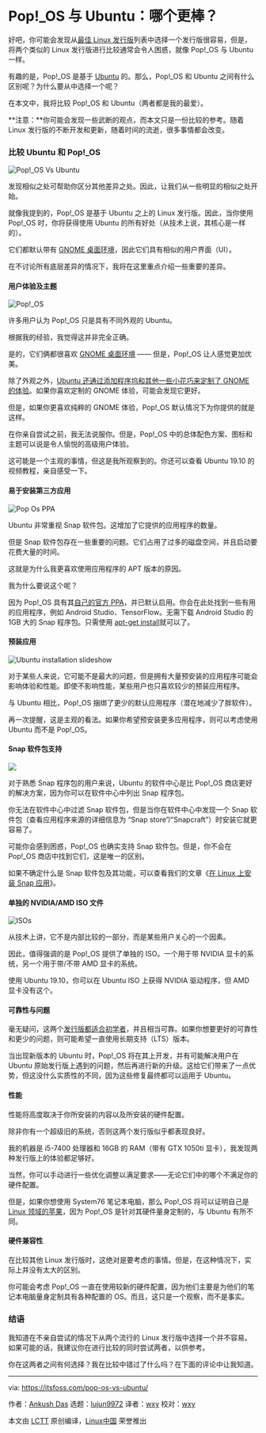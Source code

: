 [#]: collector: (lujun9972)
[#]: translator: (wxy)
[#]: reviewer: (wxy)
[#]: publisher: (wxy)
[#]: url: (https://linux.cn/article-11744-1.html)
[#]: subject: (Pop!_OS vs Ubuntu: Which One is Better?)
[#]: via: (https://itsfoss.com/pop-os-vs-ubuntu/)
[#]: author: (Ankush Das https://itsfoss.com/author/ankush/)

Pop!_OS 与 Ubuntu：哪个更棒？
======

好吧，你可能会发现从[最佳 Linux 发行版][1]列表中选择一个发行版很容易，但是，将两个类似的 Linux 发行版进行比较通常会令人困惑，就像 Pop!_OS 与 Ubuntu 一样。

有趣的是，Pop!\_OS 是基于 [Ubuntu][2] 的。那么，Pop!\_OS 和 Ubuntu 之间有什么区别呢？为什么要从中选择一个呢？

在本文中，我将比较 Pop!_OS 和 Ubuntu（两者都是我的最爱）。

**注意：**你可能会发现一些武断的观点，而本文只是一份比较的参考。随着 Linux 发行版的不断开发和更新，随着时间的流逝，很多事情都会改变。

### 比较 Ubuntu 和 Pop!_OS

![Pop!_OS Vs Ubuntu][3]

发现相似之处可帮助你区分其他差异之处。因此，让我们从一些明显的相似之处开始。

就像我提到的，Pop!\_OS 是基于 Ubuntu 之上的 Linux 发行版。因此，当你使用 Pop!\_OS 时，你将获得使用 Ubuntu 的所有好处（从技术上说，其核心是一样的）。

它们都默认带有 [GNOME 桌面环境][4]，因此它们具有相似的用户界面（UI）。

在不讨论所有底层差异的情况下，我将在这里重点介绍一些重要的差异。

#### 用户体验及主题

![Pop!_OS][5]

许多用户认为 Pop!_OS 只是具有不同外观的 Ubuntu。

根据我的经验，我觉得这并非完全正确。

是的，它们俩都很喜欢 [GNOME 桌面环境][4] —— 但是，Pop!_OS 让人感觉更加优美。

除了外观之外，[Ubuntu 还通过添加程序坞和其他一些小花巧来定制了 GNOME 的体验][6]。如果你喜欢定制的 GNOME 体验，可能会发现它更好。

但是，如果你更喜欢纯粹的 GNOME 体验，Pop!_OS 默认情况下为你提供的就是这样。

在你亲自尝试之前，我无法说服你。但是，Pop!_OS 中的总体配色方案、图标和主题可以说是令人愉悦的高级用户体验。

这可能是一个主观的事情，但这是我所观察到的。你还可以查看 Ubuntu 19.10 的视频教程，亲自感受一下。

#### 易于安装第三方应用

![Pop Os PPA][7]

Ubuntu 非常重视 Snap 软件包。这增加了它提供的应用程序的数量。

但是 Snap 软件包存在一些重要的问题。它们占用了过多的磁盘空间，并且启动要花费大量的时间。

这就是为什么我更喜欢使用应用程序的 APT 版本的原因。

我为什么要说这个呢？

因为 Pop!_OS 具有其[自己的官方 PPA][8]，并已默认启用。你会在此处找到一些有用的应用程序，例如 Android Studio、TensorFlow。无需下载 Android Studio 的 1GB 大的 Snap 程序包。只需使用 [apt-get install][9]就可以了。

#### 预装应用

![Ubuntu installation slideshow][10]

对于某些人来说，它可能不是最大的问题，但是拥有大量预安装的应用程序可能会影响体验和性能。即使不影响性能，某些用户也只喜欢较少的预装应用程序。

与 Ubuntu 相比，Pop!_OS 捆绑了更少的默认应用程序（潜在地减少了胖软件）。

再一次提醒，这是主观的看法。如果你希望预安装更多应用程序，则可以考虑使用 Ubuntu 而不是 Pop!_OS。

#### Snap 软件包支持

![][11]

对于熟悉 Snap 程序包的用户来说，Ubuntu 的软件中心是比 Pop!_OS 商店更好的解决方案，因为你可以在软件中心中列出 Snap 程序包。

你无法在软件中心中过滤 Snap 软件包，但是当你在软件中心中发现一个 Snap 软件包（查看应用程序来源的详细信息为 “Snap store”/“Snapcraft”）时安装它就更容易了。

可能你会感到困惑，Pop!\_OS 也确实支持 Snap 软件包。但是，你不会在 Pop!\_OS 商店中找到它们，这是唯一的区别。

如果不确定什么是 Snap 软件包及其功能，可以查看我们的文章《[在 Linux 上安装 Snap 应用][12]》。

#### 单独的 NVIDIA/AMD ISO 文件

![ISOs][13]

从技术上讲，它不是内部比较的一部分，而是某些用户关心的一个因素。

因此，值得强调的是 Pop!_OS 提供了单独的 ISO。一个用于带 NVIDIA 显卡的系统，另一个用于带/不带 AMD 显卡的系统。

使用 Ubuntu 19.10，你可以在 Ubuntu ISO 上获得 NVIDIA 驱动程序，但 AMD 显卡没有这个。

#### 可靠性与问题

毫无疑问，这两个[发行版都适合初学者][14]，并且相当可靠。如果你想要更好的可靠性和更少的问题，则可能希望一直使用长期支持（LTS）版本。

当出现新版本的 Ubuntu 时，Pop!_OS 将在其上开发，并有可能解决用户在 Ubuntu 原始发行版上遇到的问题，然后再进行新的升级。这给它们带来了一点优势，但这没什么实质性的不同，因为这些修复最终都可以运用于 Ubuntu。

#### 性能

性能将高度取决于你所安装的内容以及所安装的硬件配置。

除非你有一个超级旧的系统，否则这两个发行版似乎都表现良好。

我的机器是 i5-7400 处理器和 16GB 的 RAM（带有 GTX 1050ti 显卡），我发现两种发行版上的体验都足够好。

当然，你可以手动进行一些优化调整以满足要求——无论它们中的哪个不满足你的硬件配置。

但是，如果你想使用 System76 笔记本电脑，那么 Pop!\_OS 将可以证明自己是 [Linux 领域的苹果][15]，因为 Pop!\_OS 是针对其硬件量身定制的，与 Ubuntu 有所不同。

#### 硬件兼容性

在比较其他 Linux 发行版时，这绝对是要考虑的事情。但是，在这种情况下，实际上并没有太大的区别。

你可能会考虑 Pop!_OS 一直在使用较新的硬件配置，因为他们主要是为他们的笔记本电脑量身定制具有各种配置的 OS。而且，这只是一个观察，而不是事实。

### 结语

我知道在不亲自尝试的情况下从两个流行的 Linux 发行版中选择一个并不容易。如果可能的话，我建议你在进行比较的同时尝试两者，以供参考。

你在这两者之间有何选择？我在比较中错过了什么吗？在下面的评论中让我知道。

--------------------------------------------------------------------------------

via: https://itsfoss.com/pop-os-vs-ubuntu/

作者：[Ankush Das][a]
选题：[lujun9972][b]
译者：[wxy](https://github.com/wxy)
校对：[wxy](https://github.com/wxy)

本文由 [LCTT](https://github.com/LCTT/TranslateProject) 原创编译，[Linux中国](https://linux.cn/) 荣誉推出

[a]: https://itsfoss.com/author/ankush/
[b]: https://github.com/lujun9972
[1]: https://itsfoss.com/best-linux-distributions/
[2]: https://ubuntu.com/
[3]: https://i1.wp.com/itsfoss.com/wp-content/uploads/2019/12/pop_os_vs_ubuntu.png?ssl=1
[4]: https://www.gnome.org/
[5]: https://i0.wp.com/itsfoss.com/wp-content/uploads/2019/11/pop-os-UI.jpg?ssl=1
[6]: https://itsfoss.com/gnome-tricks-ubuntu/
[7]: https://i1.wp.com/itsfoss.com/wp-content/uploads/2019/11/pop-os-ppa.jpg?ssl=1
[8]: https://launchpad.net/~system76/+archive/ubuntu/pop/
[9]: https://itsfoss.com/apt-get-linux-guide/
[10]: https://i1.wp.com/itsfoss.com/wp-content/uploads/2019/08/install-ubuntu-linux-on-intel-nuc-14_tutorial.jpg?resize=800%2C516&ssl=1
[11]: https://i1.wp.com/itsfoss.com/wp-content/uploads/2019/11/snapcraft.jpg?ssl=1
[12]: https://itsfoss.com/install-snap-linux/
[13]: https://i0.wp.com/itsfoss.com/wp-content/uploads/2019/11/iso-amd-nvidia-pop-os.jpg?ssl=1
[14]: https://itsfoss.com/best-linux-beginners/
[15]: https://www.phoronix.com/scan.php?page=news_item&px=System76-Integrated-Vision
